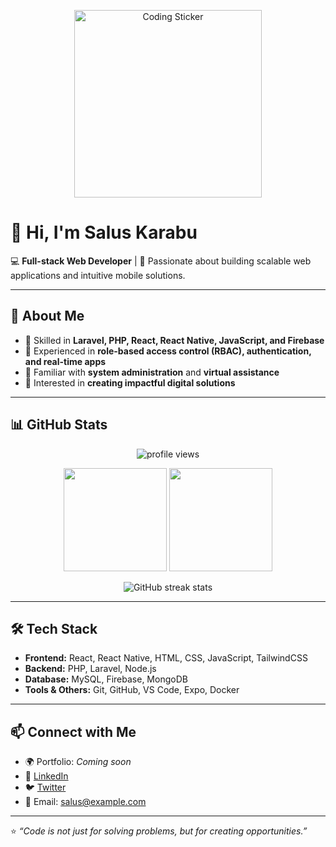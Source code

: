 <!-- Banner / Sticker -->
<p align="center">
  <img src="https://media.giphy.com/media/qgQUggAC3Pfv687qPC/giphy.gif" width="300px" alt="Coding Sticker"/>
</p>

# 👋 Hi, I'm Salus Karabu  

💻 **Full-stack Web Developer** | 🚀 Passionate about building scalable web applications and intuitive mobile solutions.  

---

## 🌟 About Me  
- 🔹 Skilled in **Laravel, PHP, React, React Native, JavaScript, and Firebase**  
- 🔹 Experienced in **role-based access control (RBAC), authentication, and real-time apps**  
- 🔹 Familiar with **system administration** and **virtual assistance**  
- 🔹 Interested in **creating impactful digital solutions**  

---

## 📊 GitHub Stats  

<p align="center">
  <img src="https://komarev.com/ghpvc/?username=SalusKarabu&label=Profile%20Views&color=blue&style=flat" alt="profile views"/>
</p>

<p align="center">
  <img src="https://github-readme-stats.vercel.app/api?username=SalusKarabu&show_icons=true&theme=radical" height="165"/>
  <img src="https://github-readme-stats.vercel.app/api/top-langs/?username=SalusKarabu&layout=compact&theme=radical" height="165"/>
</p>

<p align="center">
  <img src="https://github-readme-streak-stats.herokuapp.com/?user=SalusKarabu&theme=radical" alt="GitHub streak stats"/>
</p>

---

## 🛠️ Tech Stack  
- **Frontend:** React, React Native, HTML, CSS, JavaScript, TailwindCSS  
- **Backend:** PHP, Laravel, Node.js  
- **Database:** MySQL, Firebase, MongoDB  
- **Tools & Others:** Git, GitHub, VS Code, Expo, Docker  

---

## 📫 Connect with Me  
- 🌍 Portfolio: *Coming soon*  
- 💼 [LinkedIn](https://www.linkedin.com)  
- 🐦 [Twitter](https://twitter.com)  
- 📧 Email: salus@example.com  

---

⭐️ *“Code is not just for solving problems, but for creating opportunities.”*  
